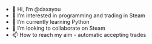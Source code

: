 - 👋 Hi, I’m @daxayou
- 👀 I’m interested in programming and trading in Steam
- 🌱 I’m currently learning Python
- 💞️ I’m looking to collaborate on Steam
- 📫 How to reach my aim - automatic accepting trades

<!---
daxayou/daxayou is a ✨ special ✨ repository because its `README.md` (this file) appears on your GitHub profile.
You can click the Preview link to take a look at your changes.
--->
